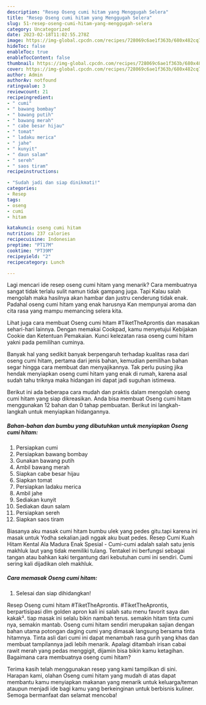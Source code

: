 ```yaml
---
description: "Resep Oseng cumi hitam yang Menggugah Selera"
title: "Resep Oseng cumi hitam yang Menggugah Selera"
slug: 51-resep-oseng-cumi-hitam-yang-menggugah-selera
category: Uncategorized
date: 2023-02-18T11:02:55.278Z
image: https://img-global.cpcdn.com/recipes/728069c6ae1f363b/680x482cq70/oseng-cumi-hitam-foto-resep-utama.jpg
hideToc: false
enableToc: true
enableTocContent: false
thumbnail: https://img-global.cpcdn.com/recipes/728069c6ae1f363b/680x482cq70/oseng-cumi-hitam-foto-resep-utama.jpg
cover: https://img-global.cpcdn.com/recipes/728069c6ae1f363b/680x482cq70/oseng-cumi-hitam-foto-resep-utama.jpg
author: Admin
authorAv: notfound
ratingvalue: 3
reviewcount: 21
recipeingredient:
- " cumi"
- " bawang bombay"
- " bawang putih"
- " bawang merah"
- " cabe besar hijau"
- " tomat"
- " ladaku merica"
- " jahe"
- " kunyit"
- " daun salam"
- " sereh"
- " saos tiram"
recipeinstructions:

- "Sudah jadi dan siap dinikmati!"
categories:
- Resep
tags:
- oseng
- cumi
- hitam

katakunci: oseng cumi hitam 
nutrition: 237 calories
recipecuisine: Indonesian
preptime: "PT17M"
cooktime: "PT39M"
recipeyield: "2"
recipecategory: Lunch

---
```



Lagi mencari ide resep oseng cumi hitam yang menarik? Cara membuatnya sangat tidak terlalu sulit namun tidak gampang juga. Tapi Kalau salah mengolah maka hasilnya akan hambar dan justru cenderung tidak enak. Padahal oseng cumi hitam yang enak harusnya Kan mempunyai aroma dan cita rasa yang mampu memancing selera kita.


Lihat juga cara membuat Oseng cumi hitam #TiketTheAprontis dan masakan sehari-hari lainnya. Dengan memakai Cookpad, kamu menyetujui Kebijakan Cookie dan Ketentuan Pemakaian. Kunci kelezatan rasa oseng cumi hitam yakni pada pemilihan cuminya.

Banyak hal yang sedikit banyak berpengaruh terhadap kualitas rasa dari oseng cumi hitam, pertama dari jenis bahan, kemudian pemilihan bahan segar hingga cara membuat dan menyajikannya. Tak perlu pusing jika hendak menyiapkan oseng cumi hitam yang enak di rumah, karena asal sudah tahu triknya maka hidangan ini dapat jadi suguhan istimewa.


Berikut ini ada beberapa cara mudah dan praktis dalam mengolah oseng cumi hitam yang siap dikreasikan. Anda bisa membuat Oseng cumi hitam menggunakan 12 bahan dan 0 tahap pembuatan. Berikut ini langkah-langkah untuk menyiapkan hidangannya.

<!--inarticleads1-->

##### Bahan-bahan dan bumbu yang dibutuhkan untuk menyiapkan Oseng cumi hitam:

1. Persiapkan  cumi
1. Persiapkan  bawang bombay
1. Gunakan  bawang putih
1. Ambil  bawang merah
1. Siapkan  cabe besar hijau
1. Siapkan  tomat
1. Persiapkan  ladaku merica
1. Ambil  jahe
1. Sediakan  kunyit
1. Sediakan  daun salam
1. Persiapkan  sereh
1. Siapkan  saos tiram


Biasanya aku masak cumi hitam bumbu ulek yang pedes gitu.tapi karena ini masak untuk Yodha sekalian.jadi nggak aku buat pedes. Resep Cumi Kuah Hitam Kental Ala Madura Enak Spesial - Cumi-cumi adalah salah satu jenis makhluk laut yang tidak memiliki tulang. Tentakel ini berfungsi sebagai tangan atau bahkan kaki tergantung dari kebutuhan cumi ini sendiri. Cumi sering kali dijadikan oleh makhluk. 

<!--inarticleads2-->

##### Cara memasak Oseng cumi hitam:


1. Selesai dan siap dihidangkan!

Resep Oseng cumi hitam #TiketTheAprontis. #TiketTheAprontis, berpartisipasi dlm golden apron kali ini salah satu menu favorit saya dan kakak². tiap masak ini selalu bikin nambah terus. semakin hitam tinta cumi nya, semakin mantab. Oseng cumi hitam sendiri merupakan sajian dengan bahan utama potongan daging cumi yang dimasak langsung bersama tinta hitamnya. Tinta asli dari cumi ini dapat menambah rasa gurih yang khas dan membuat tampilannya jadi lebih menarik. Apalagi ditambah irisan cabai rawit merah yang pedas menggigit, dijamin bisa bikin kamu ketagihan. Bagaimana cara membuatnya oseng cumi hitam? 

Terima kasih telah menggunakan resep yang kami tampilkan di sini. Harapan kami, olahan Oseng cumi hitam yang mudah di atas dapat membantu kamu menyiapkan makanan yang menarik untuk keluarga/teman ataupun menjadi ide bagi kamu yang berkeinginan untuk berbisnis kuliner. Semoga bermanfaat dan selamat mencoba!
